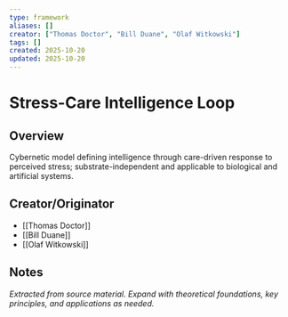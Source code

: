 ```yaml
---
type: framework
aliases: []
creator: ["Thomas Doctor", "Bill Duane", "Olaf Witkowski"]
tags: []
created: 2025-10-20
updated: 2025-10-20
---
```


# Stress-Care Intelligence Loop

## Overview

Cybernetic model defining intelligence through care-driven response to perceived stress; substrate-independent and applicable to biological and artificial systems.

## Creator/Originator

- [[Thomas Doctor]]
- [[Bill Duane]]
- [[Olaf Witkowski]]

## Notes

*Extracted from source material. Expand with theoretical foundations, key principles, and applications as needed.*
